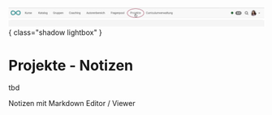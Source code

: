 ![bereiche_projekte_v1_de.png](assets/bereiche_projekte_v1_de.png){ class="shadow lightbox" }

# Projekte - Notizen

tbd

Notizen mit Markdown Editor / Viewer 